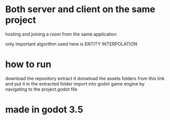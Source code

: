 # Both server and client on the same project

hosting and joining a room from the same application

only important algorithm used here is ENTITY INTERPOLATION

# how to run

download the repository 
extract it
donwload the assets folders from this link and put it in the extracted folder
import into godot game engine by navigating to the project.godot file

# made in godot 3.5

